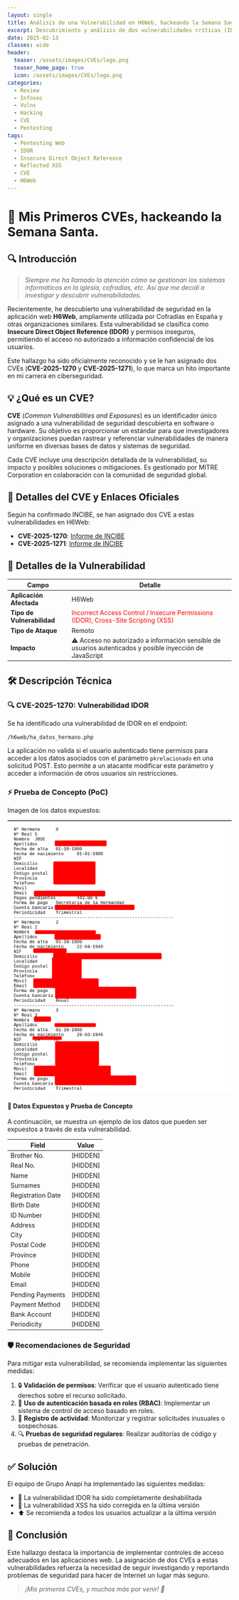 ```yaml
---
layout: single
title: Análisis de una Vulnerabilidad en H6Web, hackeando la Semana Santa - Mis Primeros CVEs
excerpt: Descubrimiento y análisis de dos vulnerabilidades críticas (IDOR y XSS) en H6Web, resultando en mis primeros CVEs asignados.
date: 2025-02-13
classes: wide
header:
  teaser: /assets/images/CVEs/logo.png
  teaser_home_page: true
  icon: /assets/images/CVEs/logo.png
categories:
  - Review
  - Infosec
  - Vulns
  - Hacking
  - CVE
  - Pentesting
tags:
  - Pentesting Web
  - IDOR
  - Insecure Direct Object Reference
  - Reflected XSS
  - CVE
  - H6Web
---
```


# 🎯 Mis Primeros CVEs, hackeando la Semana Santa.

## 🔍 Introducción

> *Siempre me ha llamado la atención cómo se gestionan los sistemas informáticos en la iglesia, cofradías, etc. Así que me decidí a investigar y descubrir vulnerabilidades.*

Recientemente, he descubierto una vulnerabilidad de seguridad en la aplicación web **H6Web**, ampliamente utilizada por Cofradías en España y otras organizaciones similares. Esta vulnerabilidad se clasifica como **Insecure Direct Object Reference (IDOR)** y permisos inseguros, permitiendo el acceso no autorizado a información confidencial de los usuarios.

Este hallazgo ha sido oficialmente reconocido y se le han asignado dos CVEs (**CVE-2025-1270** y **CVE-2025-1271**), lo que marca un hito importante en mi carrera en ciberseguridad.

## 💡 ¿Qué es un CVE?

**CVE** (*Common Vulnerabilities and Exposures*) es un identificador único asignado a una vulnerabilidad de seguridad descubierta en software o hardware. Su objetivo es proporcionar un estándar para que investigadores y organizaciones puedan rastrear y referenciar vulnerabilidades de manera uniforme en diversas bases de datos y sistemas de seguridad.

Cada CVE incluye una descripción detallada de la vulnerabilidad, su impacto y posibles soluciones o mitigaciones. Es gestionado por MITRE Corporation en colaboración con la comunidad de seguridad global.


## 🔐 Detalles del CVE y Enlaces Oficiales

Según ha confirmado INCIBE, se han asignado dos CVE a estas vulnerabilidades en H6Web:

- **CVE-2025-1270**: [Informe de INCIBE](https://www.incibe.es/en/incibe-cert/notices/aviso/multiple-vulnerabilities-anapi-group-h6web)
- **CVE-2025-1271**: [Informe de INCIBE](https://www.incibe.es/en/incibe-cert/notices/aviso/multiple-vulnerabilities-anapi-group-h6web)


## 🔐 Detalles de la Vulnerabilidad

| Campo | Detalle |
|-------|---------|
| **Aplicación Afectada** | H6Web |
| **Tipo de Vulnerabilidad** | <span style="color: #ff0000;">Incorrect Access Control / Insecure Permissions (IDOR), Cross-Site Scripting (XSS)</span> |
| **Tipo de Ataque** | Remoto |
| **Impacto** | ⚠️ Acceso no autorizado a información sensible de usuarios autenticados y posible inyección de JavaScript |

## 🛠️ Descripción Técnica

### 🔍 CVE-2025-1270: Vulnerabilidad IDOR

Se ha identificado una vulnerabilidad de IDOR en el endpoint:

```
/h6web/ha_datos_hermano.php
```

La aplicación no valida si el usuario autenticado tiene permisos para acceder a los datos asociados con el parámetro `pkrelacionado` en una solicitud POST. Esto permite a un atacante modificar este parámetro y acceder a información de otros usuarios sin restricciones.


### ⚡ Prueba de Concepto (PoC)

Imagen de los datos expuestos:

![PoC](/assets/images/CVEs/poc1.png)


#### 🚨 Datos Expuestos y Prueba de Concepto

A continuación, se muestra un ejemplo de los datos que pueden ser expuestos a través de esta vulnerabilidad.

| Field | Value |
|-------|-------|
| Brother No. | [HIDDEN] |
| Real No. | [HIDDEN] |
| Name | [HIDDEN] |
| Surnames | [HIDDEN] |
| Registration Date | [HIDDEN] |
| Birth Date | [HIDDEN] |
| ID Number | [HIDDEN] |
| Address | [HIDDEN] |
| City | [HIDDEN] |
| Postal Code | [HIDDEN] |
| Province | [HIDDEN] |
| Phone | [HIDDEN] |
| Mobile | [HIDDEN] |
| Email | [HIDDEN] |
| Pending Payments | [HIDDEN] |
| Payment Method | [HIDDEN] |
| Bank Account | [HIDDEN] |
| Periodicity | [HIDDEN] |

### 🛡️ Recomendaciones de Seguridad

Para mitigar esta vulnerabilidad, se recomienda implementar las siguientes medidas:

1. 🔒 **Validación de permisos**: Verificar que el usuario autenticado tiene derechos sobre el recurso solicitado.
2. 👥 **Uso de autenticación basada en roles (RBAC)**: Implementar un sistema de control de acceso basado en roles.
3. 📝 **Registro de actividad**: Monitorizar y registrar solicitudes inusuales o sospechosas.
4. 🔍 **Pruebas de seguridad regulares**: Realizar auditorías de código y pruebas de penetración.

## ✅ Solución

El equipo de Grupo Anapi ha implementado las siguientes medidas:

- 🚫 La vulnerabilidad IDOR ha sido completamente deshabilitada
- 🔧 La vulnerabilidad XSS ha sido corregida en la última versión
- ⬆️ Se recomienda a todos los usuarios actualizar a la última versión

## 🎉 Conclusión

Este hallazgo destaca la importancia de implementar controles de acceso adecuados en las aplicaciones web. La asignación de dos CVEs a estas vulnerabilidades refuerza la necesidad de seguir investigando y reportando problemas de seguridad para hacer de Internet un lugar más seguro.

> *¡Mis primeros CVEs, y muchos más por venir! 🚀*
